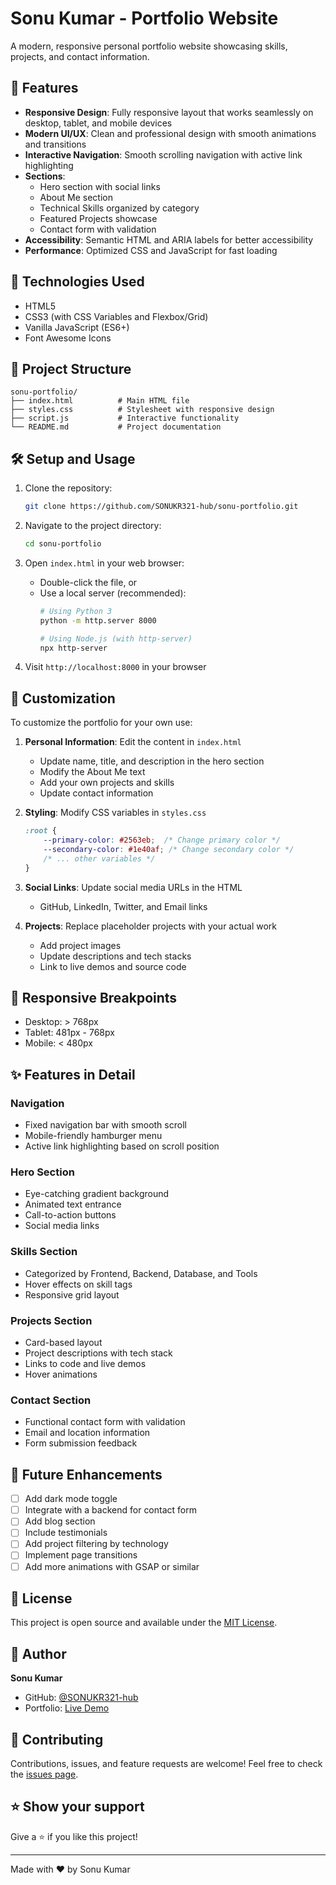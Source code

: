# Sonu Kumar - Portfolio Website

A modern, responsive personal portfolio website showcasing skills, projects, and contact information.

## 🌟 Features

- **Responsive Design**: Fully responsive layout that works seamlessly on desktop, tablet, and mobile devices
- **Modern UI/UX**: Clean and professional design with smooth animations and transitions
- **Interactive Navigation**: Smooth scrolling navigation with active link highlighting
- **Sections**:
  - Hero section with social links
  - About Me section
  - Technical Skills organized by category
  - Featured Projects showcase
  - Contact form with validation
- **Accessibility**: Semantic HTML and ARIA labels for better accessibility
- **Performance**: Optimized CSS and JavaScript for fast loading

## 🚀 Technologies Used

- HTML5
- CSS3 (with CSS Variables and Flexbox/Grid)
- Vanilla JavaScript (ES6+)
- Font Awesome Icons

## 📁 Project Structure

```
sonu-portfolio/
├── index.html          # Main HTML file
├── styles.css          # Stylesheet with responsive design
├── script.js           # Interactive functionality
└── README.md           # Project documentation
```

## 🛠️ Setup and Usage

1. Clone the repository:
   ```bash
   git clone https://github.com/SONUKR321-hub/sonu-portfolio.git
   ```

2. Navigate to the project directory:
   ```bash
   cd sonu-portfolio
   ```

3. Open `index.html` in your web browser:
   - Double-click the file, or
   - Use a local server (recommended):
     ```bash
     # Using Python 3
     python -m http.server 8000
     
     # Using Node.js (with http-server)
     npx http-server
     ```

4. Visit `http://localhost:8000` in your browser

## 🎨 Customization

To customize the portfolio for your own use:

1. **Personal Information**: Edit the content in `index.html`
   - Update name, title, and description in the hero section
   - Modify the About Me text
   - Add your own projects and skills
   - Update contact information

2. **Styling**: Modify CSS variables in `styles.css`
   ```css
   :root {
       --primary-color: #2563eb;  /* Change primary color */
       --secondary-color: #1e40af; /* Change secondary color */
       /* ... other variables */
   }
   ```

3. **Social Links**: Update social media URLs in the HTML
   - GitHub, LinkedIn, Twitter, and Email links

4. **Projects**: Replace placeholder projects with your actual work
   - Add project images
   - Update descriptions and tech stacks
   - Link to live demos and source code

## 📱 Responsive Breakpoints

- Desktop: > 768px
- Tablet: 481px - 768px
- Mobile: < 480px

## ✨ Features in Detail

### Navigation
- Fixed navigation bar with smooth scroll
- Mobile-friendly hamburger menu
- Active link highlighting based on scroll position

### Hero Section
- Eye-catching gradient background
- Animated text entrance
- Call-to-action buttons
- Social media links

### Skills Section
- Categorized by Frontend, Backend, Database, and Tools
- Hover effects on skill tags
- Responsive grid layout

### Projects Section
- Card-based layout
- Project descriptions with tech stack
- Links to code and live demos
- Hover animations

### Contact Section
- Functional contact form with validation
- Email and location information
- Form submission feedback

## 🔄 Future Enhancements

- [ ] Add dark mode toggle
- [ ] Integrate with a backend for contact form
- [ ] Add blog section
- [ ] Include testimonials
- [ ] Add project filtering by technology
- [ ] Implement page transitions
- [ ] Add more animations with GSAP or similar

## 📄 License

This project is open source and available under the [MIT License](LICENSE).

## 👤 Author

**Sonu Kumar**

- GitHub: [@SONUKR321-hub](https://github.com/SONUKR321-hub)
- Portfolio: [Live Demo](https://sonukr321-hub.github.io/sonu-portfolio)

## 🤝 Contributing

Contributions, issues, and feature requests are welcome! Feel free to check the [issues page](https://github.com/SONUKR321-hub/sonu-portfolio/issues).

## ⭐ Show your support

Give a ⭐️ if you like this project!

---

Made with ❤️ by Sonu Kumar